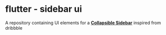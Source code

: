 # flutter - sidebar ui

A repository containing UI elements for a **[Collapsible Sidebar](https://dribbble.com/shots/5787044-sidebar-icons)** inspired from dribbble

<!--
<img src="https://github.com/hauntarl/flui_002_fitness/blob/master/screenshots/home-page.gif" width="250"> <img src="https://github.com/hauntarl/flui_002_fitness/blob/master/screenshots/menu-page.gif" width="250">
-->
